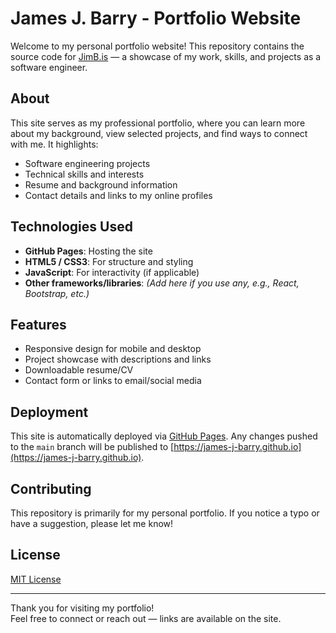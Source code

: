 # James J. Barry - Portfolio Website

Welcome to my personal portfolio website! This repository contains the source code for [JimB.is](https://jimb.is) — a showcase of my work, skills, and projects as a software engineer.

## About

This site serves as my professional portfolio, where you can learn more about my background, view selected projects, and find ways to connect with me. It highlights:

- Software engineering projects
- Technical skills and interests
- Resume and background information
- Contact details and links to my online profiles

## Technologies Used

- **GitHub Pages**: Hosting the site
- **HTML5 / CSS3**: For structure and styling
- **JavaScript**: For interactivity (if applicable)
- **Other frameworks/libraries**: *(Add here if you use any, e.g., React, Bootstrap, etc.)*

## Features

- Responsive design for mobile and desktop
- Project showcase with descriptions and links
- Downloadable resume/CV
- Contact form or links to email/social media


## Deployment

This site is automatically deployed via [GitHub Pages](https://pages.github.com/). Any changes pushed to the `main` branch will be published to [https://james-j-barry.github.io](https://james-j-barry.github.io).

## Contributing

This repository is primarily for my personal portfolio. If you notice a typo or have a suggestion, please let me know!

## License

[MIT License](LICENSE)

---

Thank you for visiting my portfolio!  
Feel free to connect or reach out — links are available on the site.
